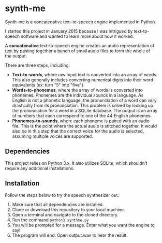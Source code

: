 # synth-me

Synth-me is a concatenative text-to-speech engine implemented in Python.

I started this project in January 2015 because I was intrigued by text-to-speech software and wanted to learn more about how it worked.

A **concatenative** text-to-speech engine creates an audio representation of text by pasting together a bunch of small audio files to form the whole of the output.

There are three steps, including:

* **Text-to-words**, where raw input text is converted into an array of words. This also generally includes converting numerical digits into their word equivalents (ex: turn "5" into "five").
* **Words-to-phonemes**, where the array of words is converted into phonemes. Phonemes are the individual sounds in a language. As English is not a phonetic language, the pronunciation of a word can vary drastically from its pronunciation. This problem is solved by looking up the pronunciation for a word in a SQLite database. The output is an array of numbers that each correspond to one of the 44 English phonemes.
* **Phonemes-to-sounds**, where each phoneme is paired with an audio file. This is the point where the actual audio is stitched together. It would also be in this step that the correct voice for the audio is selected, assuming multiple voices are supported.

## Dependencies
This project relies on Python 3.x. It also utilizes SQLite, which shouldn't require any additional installations.

## Installation
Follow the steps below to try the speech synthesizer out.

1. Make sure that all dependencies are installed.
2. Clone or download this repository to your local machine.
3. Open a terminal and navigate to the cloned directory.
4. Run the command `python3 synthme.py`
5. You will be prompted for a message. Enter what you want the engine to say!
6. The program will end. Open output.wav to hear the result.

